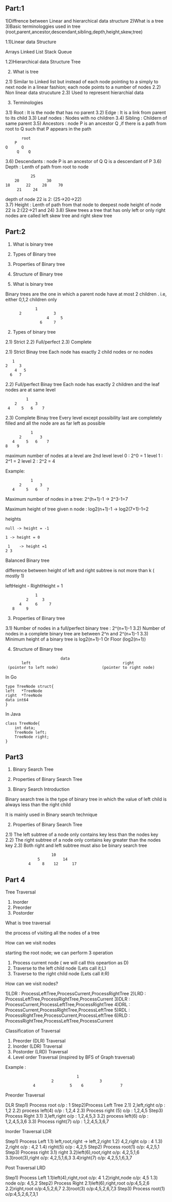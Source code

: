 ## Part:1

1)Diffrence between Linear and hierarchical data structure
2)What is a tree
3)Basic terminologgies used in tree (root,parent,ancestor,descendant,sibling,depth,height,skew,tree)

1.1)Linear data Structure 

Arrays
Linked List
Stack
Queue

1.2)Hierarchical data Structure
Tree

2) What is tree

2.1) Similar to Linked list but instead of each node pointing to a simply to next node in a linear fashion; each node points to a number of nodes
2.2) Non linear data strucuture 
2.3) Used to represent hierarchial data

3) Terminologies

3.1) Root : It is the node that has no parent
3.2) Edge : It is a link from parent to its child
3.3) Leaf nodes : Nodes with no children
3.4) Sibling : Childern of same parent
3.5) Ancestors  : node P is an ancestor Q ,if there is a path from root to Q such that P appears in the path
```
       root
    P
Q      Q  
     Q    Q
```
3.6) Descendants : node P is an ancestor of Q
Q is a descendant of P
3.6) Depth : Lenth of path from root to node
```
           25
    20            30
18       22     28     70
     21     24
```
depth of node 22 is 2: (25->20->22)     
3.7) Height :  Lenth of path from that node to deepest node
height of node 22 is 2:(22->21 and 24)
3.8) Skew trees
a tree that has only left or only right nodes are called left skew tree and right skew tree



## Part:2

1) What is binary tree
2) Types of Binary tree
3) Properties of Binary tree
4) Structure of Binary tree

1)  What is binary tree

Binary trees are the one in which a parent node have at most 2 children . i.e, either 0,1,2 children only

```
             1
      2              3
                  4     5
               6     7

```

2) Types of binary tree

2.1) Strict 
2.2) Full/perfect
2.3) Complete

2.1) Strict Binay tree
Each node has exactly 2 child nodes or no nodes

```
   1
2     3
    4   5
  6   7
```

2.2) Full/perfect Binay tree
Each node has exactly 2 children and the leaf nodes are at same level

```
         1
    2        3
 4     5   6    7
```

2.3) Complete Binay tree
Every level except possibility last are completely filled and all the node are as far left as possible

```
           1
      2        3
   4     5   6    7
8    9

```
maximum number of nodes at a level are 2nd level
level 0 : 2^0 = 1 
level 1 : 2^1 = 2
level 2 : 2^2 = 4

Example:
```
           1
      2        3
   4     5   6    7

```

Maximum number of nodes in a tree: 2^(h+1)-1 -> 2^3-1=7

Maximum height of tree given n node : log2(n+1)-1 -> log2(7+1)-1=2

heights
```
null -> height = -1
```
```
1 -> height = 0
```
```
 1    -> height =1
2 3
``` 

Balanced Binary tree

difference between height of left and right subtree is not more than k ( mostly 1)

leftHeight - RightHeight = 1

```
             1
         2      3
      4      6     7
   8     9
```

3) Properties of Binary tree

3.1) Number of nodes in a full/perfect binary tree : 2^(n+1)-1
3.2) Number of nodes in a complete binary tree are between 2^n and 2^(n+1)-1
3.3) Minimum height of a binary tree is log2(n+1)-1 Or Floor (log2(n+1))

4) Structure of Binary tree

```                     (root)
                        data
       left                                        right
 (pointer to left node)                   (pointer to right node) 

```
In Go 
```
type TreeNode struct{
left   *TreeNode
right  *TreeNode
data int64
}
```
In Java
```
class TreeNode{
    int data;
    TreeNode left;
    TreeNode right;
}
```

## Part3


1) Binary Search Tree
2) Properties of Binary Search Tree


1) Binary Search Introduction

Binary search tree is the type of binary tree in which the value of left child is always less than the right child

It is mainly used in Binary search technique

2) Properties of Binary Search Tree

2.1) The left subtree of a node only contains key less than the nodes key
2.2) The right subtree of a node only contains key greater than the nodes key
2.3) Both right and left subtree must also be binary search tree

```
                    10
              5          14
          4     8    12      17       
```

## Part 4

Tree Traversal

1) Inorder
2) Preorder
3) Postorder

What is tree traversal

the process of visiting all the nodes of a tree

How can we visit nodes

starting the root node; we can perform 3 operation
1) Process current node ( we will call this opeartion as D)
2) Traverse to the left child node (Lets call it;L)
3) Traverse to the right child node (Lets call it:R)

How can we visit nodes?

1)LDR : ProcessLeftTree,ProcessCurrent,ProcessRightTree
2)LRD : ProcessLeftTree,ProcessRightTree,ProcessCurrent
3)DLR : ProcessCurrent,ProcessLeftTree,ProcessRightTree
4)DRL : ProcessCurrent,ProcessRightTree,ProcessLeftTree
5)RDL : ProcessRightTree,ProcessCurrent,ProcessLeftTree
6)RLD : ProcessRightTree,ProcessLeftTree,ProcessCurrent

Classification of Traversal

1) Preorder (DLR) Traversal
2) Inorder  (LDR) Traversal
3) Postorder (LRD) Traversal
4) Level order Traversal (inspired by BFS of Graph traversal)

Example : 
``` 
                               1
                    2                    3
            4               5    6                7

```

Preorder Traversal

DLR
Step1) Process root 
o/p : 1
Step2)Process Left Tree
2.1) 2,left,right
o/p : 1,2
2.2) process left(4)
o/p : 1,2,4
2.3) Process right (5)
o/p : 1,2,4,5
Step3) Process Right
3.1) 3,left,right
o/p : 1,2,4,5,3
3.2) process left(6)
o/p : 1,2,4,5,3,6
3.3) Process right(7) 
o/p : 1,2,4,5,3,6,7


Inorder Traversal
LDR

Step1) Process Left
1.1) left,root,right -> left,2,right
1.2) 4,2,right
o/p : 4
1.3) 2,right
o/p : 4,2
1.4) right(5)
o/p : 4,2,5
Step2) Process root(1)
o/p: 4,2,5,1
Step3) Process right
3.1) right
3.2)left(6),root,right
o/p: 4,2,5,1,6
3.3)root(3),right
o/p: 4,2,5,1,6,3
3.4)right(7)
o/p: 4,2,5,1,6,3,7

Post Traversal
LRD

Step1) Process Left
1.1)left(4),right,root
o/p: 4
1.2)right,node
o/p: 4,5
1.3) node
o/p: 4,5,2
Step2) Process Right
2.1)left(6),right,root
o/p:4,5,2,6
2.2)right,root
o/p:4,5,2,6,7
2.3)root(3)
o/p:4,5,2,6,7,3
Step3) Process root(1)
o/p:4,5,2,6,7,3,1


